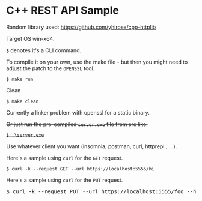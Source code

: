 # C++ REST API Sample
Random library used:
https://github.com/yhirose/cpp-httplib

Target OS win-x64.

`$` denotes it's a CLI command.

To compile it on your own, use the make file - but then you might need to adjust the patch to the `OPENSSL` tool.

`$ make run`

Clean

`$ make clean`

Currently a linker problem with openssl for a static binary.

~~Or just run the pre-compiled `server.exe` file from src like:~~

~~`$ .\server.exe`~~

Use whatever client you want (insomnia, postman, curl, httprepl , ...).

Here's a sample using `curl` for the `GET` request.

`$ curl -k --request GET --url https://localhost:5555/hi`

Here's a sample using `curl` for the `PUT` request.
<pre>$ curl -k --request PUT --url https://localhost:5555/foo --header 'Authorization: ApiKey MY_API_KEY' --header 'Content-Type: application/json' --data '{ "sample": "foo" }'</pre>
